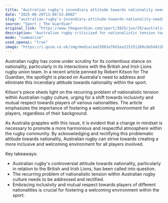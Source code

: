 ```yaml
---
title: "Australian rugby’s incendiary attitude towards nationality needs extinguishing | Robert Kitson"
date: "2025-06-29T13:00:53.000Z"
slug: "australian-rugby's-incendiary-attitude-towards-nationality-needs-extinguishing-or-robert-kitson"
source: "Sport | The Guardian"
original_link: "https://www.theguardian.com/sport/2025/jun/29/australia-incendiary-attitude-nationality-british-irish-lions-rugby-union"
description: "Australian rugby criticized for nationalistic tension towards British and Irish Lions, prompting calls for a shift towards inclusivity and mutual respect for players of all backgrounds."
mode: "summarize"
used_openai: "true"
image: "https://i.guim.co.uk/img/media/aa32091e76d1ea115151260cda5d41261fbadfcd/441_150_3480_2784/master/3480.jpg?width=1200&height=630&quality=85&auto=format&fit=crop&overlay-align=bottom%2Cleft&overlay-width=100p&overlay-base64=L2ltZy9zdGF0aWMvb3ZlcmxheXMvdGctb3BpbmlvbnMucG5n&enable=upscale&s=deb66a31c920bef3abdc3978604a5a48"
---
```


Australian rugby has come under scrutiny for its contentious stance on nationality, particularly in its interactions with the British and Irish Lions rugby union team. In a recent article penned by Robert Kitson for The Guardian, the spotlight is placed on Australia's need to address and eliminate this incendiary attitude towards nationality within the sport.

Kitson's piece sheds light on the recurring problem of nationalistic tension within Australian rugby culture, urging for a shift towards inclusivity and mutual respect towards players of various nationalities. The article emphasizes the importance of fostering a welcoming environment for all players, regardless of their background.

As Australia grapples with this issue, it is evident that a change in mindset is necessary to promote a more harmonious and respectful atmosphere within the rugby community. By acknowledging and rectifying this problematic attitude towards nationality, Australian rugby can strive towards creating a more inclusive and welcoming environment for all players involved.

Key takeaways:
- Australian rugby's controversial attitude towards nationality, particularly in relation to the British and Irish Lions, has been called into question.
- The recurring problem of nationalistic tension within Australian rugby culture needs to be addressed and rectified.
- Embracing inclusivity and mutual respect towards players of different nationalities is crucial for fostering a welcoming environment within the sport.